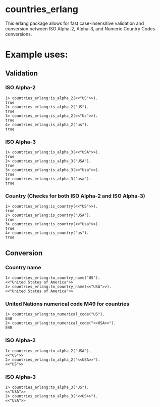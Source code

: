 # countries_erlang
This erlang package allows for fast case-insensitive validation and conversion between ISO Alpha-2, Alpha-3, and Numeric Country Codes conversions. 

# Example uses:
## Validation
### ISO Alpha-2
```
1> countries_erlang:is_alpha_2(<<"US">>).
true
2> countries_erlang:is_alpha_2("US").
true
3> countries_erlang:is_alpha_2(<<"Us">>).
true
4> countries_erlang:is_alpha_2("us").
true
```
### ISO Alpha-3
```
1> countries_erlang:is_alpha_3(<<"USA">>).
true
2> countries_erlang:is_alpha_3("USA").
true
3> countries_erlang:is_alpha_3(<<"Usa">>).
true
4> countries_erlang:is_alpha_3("usa").
true
```
### Country (Checks for both ISO Alpha-2 and ISO Alpha-3)
```
1> countries_erlang:is_country(<<"US">>).
true
2> countries_erlang:is_country("USA").
true
3> countries_erlang:is_country(<<"Usa">>).
true
4> countries_erlang:is_country("us").
true
```
## Conversion
### Country name
```
1> countries_erlang:to_country_name("US").
<<"United States of America">>
2> countries_erlang:to_country_name(<<"USA">>).
<<"United States of America">>
```
### United Nations numerical code M49 for countries
```
1> countries_erlang:to_numerical_code("US").
840
2> countries_erlang:to_numerical_code("<<USA>>").
840
```
### ISO Alpha-2
```
1> countries_erlang:to_alpha_2("USA").
<<"US">>
2> countries_erlang:to_alpha_2("<<USA>>").
<<"US">>
```
### ISO Alpha-3
```
1> countries_erlang:to_alpha_3("US").
<<"USA">>
2> countries_erlang:to_alpha_3("<<US>>").
<<"USA">>
```
